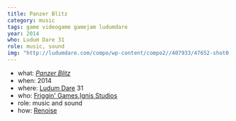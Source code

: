 ```yaml
---
title: Panzer Blitz
category: music
tags: game videogame gamejam ludumdare
year: 2014
who: Ludum Dare 31
role: music, sound
img: "http://ludumdare.com/compo/wp-content/compo2//407933/47652-shot0.png-eq-900-500.jpg"
---
```

* what: [_Panzer Blitz_](http://ludumdare.com/compo/ludum-dare-31/?action=preview&uid=47652)
* when: 2014
* where: [Ludum Dare](http://ludumdare.com) 31
* who: [Friggin' Games](https://www.facebook.com/FrigginGames/),[Ignis Studios](http://ignisstudios.com/)
* role: music and sound
* how: [Renoise](https://renoise.com)
